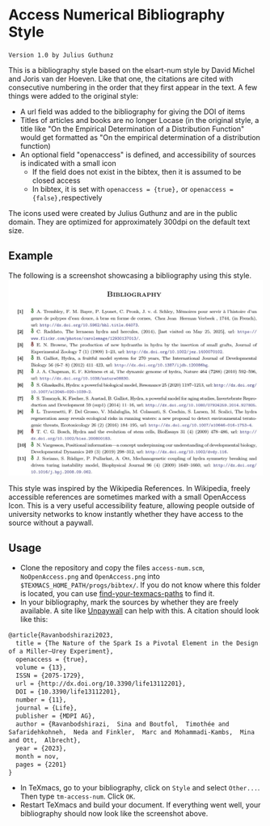 # Access Numerical Bibliography Style

`Version 1.0 by Julius Guthunz`

This is a bibliography style based on the elsart-num style by David Michel and Joris van der Hoeven. Like that one, the citations are cited with consecutive numbering in the order that they first appear in the text. A few things were added to the original style:

- A url field was added to the bibliography for giving the DOI of items
- Titles of articles and books are no longer Locase (in the original style, a title like "On the Empirical Determination of a Distribution Function" would get formatted as "On the empirical determination of a distribution function)
- An optional field "openaccess" is defined, and accessibility of sources is indicated with a small icon
  - If the field does not exist in the bibtex, then it is assumed to be closed access
  - In bibtex, it is set with `openaccess = {true},` or `openaccess = {false},`respectively
 
The icons used were created by Julius Guthunz and are in the public domain. They are optimized for approximately 300dpi on the default text size.

## Example
The following is a screenshot showcasing a bibliography using this style.
![Screenshot of a bibliography with the access-num style](Screenshot.jpg)

This style was inspired by the Wikipedia References. In Wikipedia, freely accessible references are sometimes marked with a small OpenAccess Icon. This is a very useful accessibility feature, allowing people outside of university networks to know instantly whether they have access to the source without a paywall.

## Usage
- Clone the repository and copy the files `access-num.scm`, `NoOpenAccess.png` and `OpenAccess.png` into `$TEXMACS_HOME_PATH/progs/bibtex/`. If you do not know where this folder is located, you can use [find-your-texmacs-paths](https://github.com/Julius-Gu/tm-forge/blob/main/miscellanea/find-your-texmacs-paths.tm) to find it.
- In your bibliography, mark the sources by whether they are freely available. A site like [Unpaywall](https://unpaywall.org/products/simple-query-tool) can help with this.
A citation should look like this:
```
@article{Ravanbodshirazi2023,
  title = {The Nature of the Spark Is a Pivotal Element in the Design of a Miller–Urey Experiment},
  openaccess = {true},
  volume = {13},
  ISSN = {2075-1729},
  url = {http://dx.doi.org/10.3390/life13112201},
  DOI = {10.3390/life13112201},
  number = {11},
  journal = {Life},
  publisher = {MDPI AG},
  author = {Ravanbodshirazi,  Sina and Boutfol,  Timothée and Safaridehkohneh,  Neda and Finkler,  Marc and Mohammadi-Kambs,  Mina and Ott,  Albrecht},
  year = {2023},
  month = nov,
  pages = {2201}
}
```
- In TeXmacs, go to your bibliography, click on `Style` and select `Other...`. Then type `tm-access-num`. Click `OK`.
- Restart TeXmacs and build your document. If everything went well, your bibliography should now look like the screenshot above.
